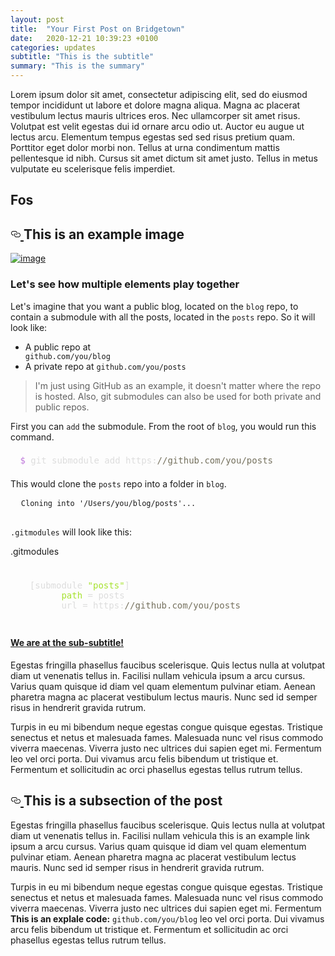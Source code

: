 ```yaml
---
layout: post
title:  "Your First Post on Bridgetown"
date:   2020-12-21 10:39:23 +0100
categories: updates
subtitle: "This is the subtitle"
summary: "This is the summary"
---
```


<div>
  <p class="text-lg mb-6 leading-normal">Lorem ipsum dolor sit amet, consectetur adipiscing elit, sed do eiusmod tempor incididunt ut labore et dolore magna aliqua. Magna ac placerat vestibulum lectus mauris ultrices eros. Nec ullamcorper sit amet risus. Volutpat est velit egestas dui id ornare arcu odio ut. Auctor eu augue ut lectus arcu. Elementum tempus egestas sed sed risus pretium quam. Porttitor eget dolor morbi non. Tellus at urna condimentum mattis pellentesque id nibh. Cursus sit amet dictum sit amet justo. Tellus in metus vulputate eu scelerisque felis imperdiet. </p>
  
  ## Fos  
        
  <h2 id="subsection-title" class="realtive mt-12 text-4xl mb-6 font-bold leading-9 text-gray-800">
    <a class="absolute pr-1 top-0 left-0 bg-transparent hover:text-gray-900 invisible" href="#post-secton" style="transform: translateX(100%);">
      <svg aria-hidden="true" focusable="false" height="16" version="1.1" viewBox="0 0 16 16" width="16"><path fill-rule="evenodd" d="M4 9h1v1H4c-1.5 0-3-1.69-3-3.5S2.55 3 4 3h4c1.45 0 3 1.69 3 3.5 0 1.41-.91 2.72-2 3.25V8.59c.58-.45 1-1.27 1-2.09C10 5.22 8.98 4 8 4H4c-.98 0-2 1.22-2 2.5S3 9 4 9zm9-3h-1v1h1c1 0 2 1.22 2 2.5S13.98 12 13 12H9c-.98 0-2-1.22-2-2.5 0-.83.42-1.64 1-2.09V6.25c-1.09.53-2 1.84-2 3.25C6 11.31 7.55 13 9 13h4c1.45 0 3-1.69 3-3.5S14.5 6 13 6z"></path></svg>
    </a>
          This is an example image
  </h2>
        
  <span id="resp-img-container" class="relative block my-12 max-w-4xl ">
      <a href="#" style="">
        <img src="/images/submodule.png" alt="image" loading="lazy">     
      </a>
      </span>
      
  <h3 id="subsection-title" class="realtive mt-12 text-3xl font-semibold mb-4 text-gray-700">
      <a href="#link-to-this-section"></a>
      Let's see how multiple elements play together
    </h3>
    
  <p class="text-lg mb-6 leading-normal">Let's imagine that you want a public blog, located on the <code class="bg-gray-200 px-1 rounded-sm">blog</code> repo, to contain a submodule with all the posts, located in the <code class="bg-gray-200 px-1 rounded-sm">posts</code> repo. So it will look like:</p>
    
  <ul class="text-lg px-8 mb-6 my-0 mt-0 list-initial">
      <li>A public repo at </li>
      <code class="bg-gray-100 px-1 rounded-sm">github.com/you/blog</code>
      <li>A private repo at <code class="bg-gray-200 px-1 rounded-sm">github.com/you/posts</code></li>
    </ul>
    
  <blockquote class="my-8 p-4 bg-pink-100 rounded font-normal">
      <p class="text-lg leading-normal">I'm just using GitHub as an example, it doesn't matter where the repo is hosted. Also, git submodules can also be used for both private and public repos.</p>
    </blockquote>
    
  <p class="text-lg mb-6 leading-normal">First you can <code class="bg-gray-200 px-1 rounded-sm">add</code> the submodule. From the root of <code class="bg-gray-200 px-1 rounded-sm">blog</code>, you would run this command.</p>
    
  <div class="rounded bg-gray-800 text-base mt-2 mb-8 overflow-auto font-mono text-left break-normal font-normal leading-7">
      <pre style="display: block; overflow-x: auto; padding: 0.5em; none repeat scroll 0% 0%; color: rgb(221, 221, 221);"><span style="color: rgb(191, 121, 219);"> $</span> git submodule add https:<span style="color: rgb(117, 113, 94);">//github.com/you/posts</span></pre>
    </div>
    
  <p class="text-lg mb-6 leading-normal">This would clone the <code class="bg-gray-200 px-1 rounded-sm">posts</code> repo into a folder in <code class="bg-gray-200 px-1 rounded-sm">blog</code>.</p>
    
  <div class="text-base overflow-auto font-mono text-left break-normal font-normal leading-7">
      <pre class="language-terminal">  <code class="language-terminal">Cloning into '/Users/you/blog/posts'...</code>
      </pre>
    </div>
    
  <p class="text-lg mb-6 leading-normal"><code class="bg-gray-200 px-1 rounded-sm">.gitmodules</code> will look like this:</p>
    
  <div id="filename" class="px-4 pt-1 pb-2 rounded-t my-auto text-sm -mb-3 leading-7 bg-gray-600 text-white z-10 mt-6">.gitmodules</div>
    
  <div class="rounded bg-gray-800 text-base mt-2 mb-8 overflow-auto font-mono text-left break-normal font-normal leading-7">
      <pre style="display: block; overflow-x: auto; padding: 1.5rem 1em; none repeat scroll 0% 0%; color: rgb(221, 221, 221);">  [submodule <span style="color: rgb(166, 226, 46);">"posts"</span>]
        <span style="color: rgb(166, 226, 46);">path</span> = posts
        url = https:<span style="color: rgb(117, 113, 94);">//github.com/you/posts</span></pre>
    </div>
    
  <h4 class="relative mb-4 mt-12 text-lg font-medium pb-1 border-b-2 border-solid "><a href="#sub-subtitle">We are at the sub-subtitle!</a></h4>
        
  <p class="text-lg mb-6 leading-normal">Egestas fringilla phasellus faucibus scelerisque. Quis lectus nulla at volutpat diam ut venenatis tellus in. Facilisi nullam vehicula ipsum a arcu cursus. Varius quam quisque id diam vel quam elementum pulvinar etiam. Aenean pharetra magna ac placerat vestibulum lectus mauris. Nunc sed id semper risus in hendrerit gravida rutrum.</p>
    <p class="text-lg mb-6 leading-normal">Turpis in eu mi bibendum neque egestas congue quisque egestas. Tristique senectus et netus et malesuada fames. Malesuada nunc vel risus commodo viverra maecenas. Viverra justo nec ultrices dui sapien eget mi. Fermentum leo vel orci porta. Dui vivamus arcu felis bibendum ut tristique et. Fermentum et sollicitudin ac orci phasellus egestas tellus rutrum tellus. </p>
  </div>
  <h2 id="subsection-title" class="realtive mt-12 text-4xl mb-6 font-bold leading-5 text-gray-800">
    <a class="absolute pr-1 top-0 left-0 bg-transparent hover:text-gray-900 invisible" href="#post-secton" style="transform: translateX(100%);">
      <svg aria-hidden="true" focusable="false" height="16" version="1.1" viewBox="0 0 16 16" width="16"><path fill-rule="evenodd" d="M4 9h1v1H4c-1.5 0-3-1.69-3-3.5S2.55 3 4 3h4c1.45 0 3 1.69 3 3.5 0 1.41-.91 2.72-2 3.25V8.59c.58-.45 1-1.27 1-2.09C10 5.22 8.98 4 8 4H4c-.98 0-2 1.22-2 2.5S3 9 4 9zm9-3h-1v1h1c1 0 2 1.22 2 2.5S13.98 12 13 12H9c-.98 0-2-1.22-2-2.5 0-.83.42-1.64 1-2.09V6.25c-1.09.53-2 1.84-2 3.25C6 11.31 7.55 13 9 13h4c1.45 0 3-1.69 3-3.5S14.5 6 13 6z"></path></svg>
    </a>
    This is a subsection of the post
  </h2>
  <p class="text-lg mb-6 leading-normal">Egestas fringilla phasellus faucibus scelerisque. Quis lectus nulla at volutpat diam ut venenatis tellus in. Facilisi nullam vehicula <a class="underline-pink">this is an example link</a> ipsum a arcu cursus. Varius quam quisque id diam vel quam elementum pulvinar etiam. Aenean pharetra magna ac placerat vestibulum lectus mauris. Nunc sed id semper risus in hendrerit gravida rutrum.</p>
  
  <p class="text-lg mb-6 leading-normal" >Turpis in eu mi bibendum neque egestas congue quisque egestas. Tristique senectus et netus et malesuada fames. Malesuada nunc vel risus commodo viverra maecenas. Viverra justo nec ultrices dui sapien eget mi. Fermentum <b>This is an explale code:</b> <code class="bg-gray-100 px-1 rounded-sm">github.com/you/blog</code> leo vel orci porta. Dui vivamus arcu felis bibendum ut tristique et. Fermentum et sollicitudin ac orci phasellus egestas tellus rutrum tellus. </p>